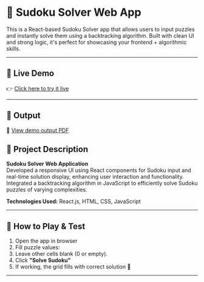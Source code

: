 # 🧩 Sudoku Solver Web App

This is a React-based Sudoku Solver app that allows users to input puzzles and instantly solve them using a backtracking algorithm. Built with clean UI and strong logic, it's perfect for showcasing your frontend + algorithmic skills.

---

## 🔗 Live Demo

👉 [Click here to try it live](https://suparna62.github.io/codtech-task-3-sudoku-solver)

---

## 📸 Output

📄 [View demo output PDF](./sudoku%20solver.pdf)


## 💼 Project Description

**Sudoku Solver Web Application**  
Developed a responsive UI using React components for Sudoku input and real-time solution display, enhancing user interaction and functionality.  
Integrated a backtracking algorithm in JavaScript to efficiently solve Sudoku puzzles of varying complexities.  

**Technologies Used:** React.js, HTML, CSS, JavaScript

---

## 🧠 How to Play & Test

1. Open the app in browser
2. Fill puzzle values:
3. Leave other cells blank (0 or empty).
4. Click **"Solve Sudoku"**
5. If working, the grid fills with correct solution 🎉

---






